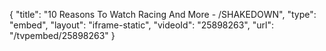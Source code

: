 {
    "title": "10 Reasons To Watch Racing And More - \/SHAKEDOWN",
    "type": "embed",
    "layout": "iframe-static",
    "videoId": "25898263",
    "url": "\/tvpembed\/25898263"
}